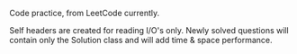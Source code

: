 Code practice, from LeetCode currently.

Self headers are created for reading I/O's only. Newly solved questions will contain only the Solution class and will add time & space performance.